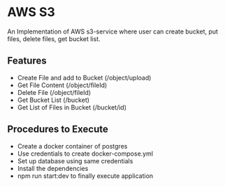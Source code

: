 # AWS S3 

An Implementation of AWS s3-service where user can create bucket, put files, delete files, get bucket list.

## Features
  - Create File and add to Bucket (/object/upload)
  - Get File Content (/object/fileId)
  - Delete File (/object/fileId)
  - Get Bucket List (/bucket)
  - Get List of Files in Bucket (/bucket/id)

## Procedures to Execute
  - Create a docker container of postgres
  - Use credentials to create docker-compose.yml
  - Set up database using same credentials
  - Install the dependencies
  - npm run start:dev to finally execute application


